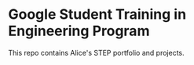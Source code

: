 # Google Student Training in Engineering Program

This repo contains Alice's STEP portfolio and projects.

